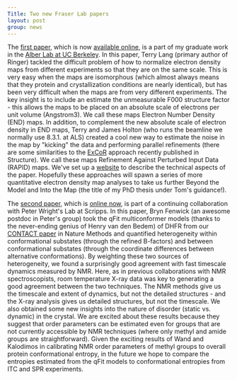 ```yaml
---
Title: Two new Fraser Lab papers
layout: post
group: news
---
```

The [first paper](/publications#24363322), which is now [available online](http://www.ncbi.nlm.nih.gov/pubmed/24363322), is a part of my graduate work in the [Alber Lab at UC Berkeley](http://ucxray.berkeley.edu). In this paper, Terry Lang (primary author of Ringer) tackled the difficult problem of how to normalize electron density maps from different experiments so that they are on the same scale.  This is very easy when the maps are isomorphous (which almost always means that they protein and crystallization conditions are nearly identical), but has been very difficult when the maps are from very different experiments.  The key insight is to include an estimate the unmeasurable F000 structure factor - this allows the maps to be placed on an absolute scale of electrons per unit volume (Angstrom3). We call these maps Electron Number Density (END) maps.  In addition, to complement the new absolute scale of electron density in END maps, Terry and James Holton (who runs the beamline we normally use 8.3.1. at ALS) created a cool new way to estimate the noise in the map by "kicking" the data and performing parallel refinements (there are some similarities to the [ExCoR](http://www.ncbi.nlm.nih.gov/pubmed/24076406) approach recently published in Structure).  We call these maps Refinement Against Perturbed Input Data (RAPID) maps. We've set up a [website](http://bl831.als.lbl.gov/END/RAPID/) to describe the technical aspects of the paper. Hopefully these approaches will spawn a series of more quantitative electron density map analyses to take us further Beyond the Model and Into the Map (the title of my PhD thesis under Tom's guidance!).

The [second paper](/publications#24474795), which is [online now](http://www.pnas.org/content/early/2014/01/09/1323440111.abstract), is part of a continuing collaboration with Peter Wright's Lab at Scripps.  In this paper, Bryn Fenwick (an awesome postdoc in Peter's group) took the qFit multiconformer models (thanks to the never-ending genius of Henry van den Bedem) of DHFR from our [CONTACT paper](http://www.ncbi.nlm.nih.gov/pubmed/23913260) in Nature Methods and quantified heterogeneity within conformational substates (through the refined B-factors) and between conformational substates (through the coordinate differences between alternative conformations).  By weighting these two sources of heterogeneity, we found a surprisingly good agreement with fast timescale dynamics measured by NMR. Here, as in previous collaborations with NMR spectroscopists, room temperature X-ray data was key to generating a good agreement between the two techniques. The NMR methods give us the timescale and extent of dynamics, but not the detailed structures - and the X-ray analysis gives us detailed structures, but not the timescale. We also obtained some new insights into the nature of disorder (static vs. dynamic) in the crystal. We are excited about these results because they suggest that order parameters can be estimated even for groups that are not currently accessible by NMR techniques (where only methyl and amide groups are straightforward). Given the exciting results of Wand and Kalodimos in calibrating NMR order parameters of methyl groups to overall protein conformational entropy, in the future we hope to compare the entropies estimated from the qFit models to conformational entropies from ITC and SPR experiments.
